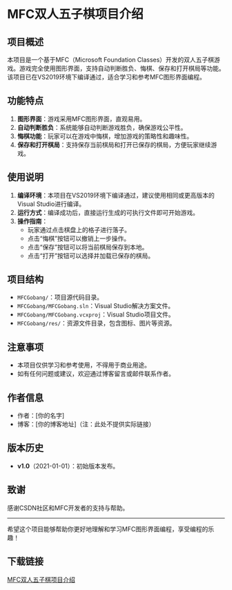 # MFC双人五子棋项目介绍

## 项目概述
本项目是一个基于MFC（Microsoft Foundation Classes）开发的双人五子棋游戏。游戏完全使用图形界面，支持自动判断胜负、悔棋、保存和打开棋局等功能。该项目已在VS2019环境下编译通过，适合学习和参考MFC图形界面编程。

## 功能特点
1. **图形界面**：游戏采用MFC图形界面，直观易用。
2. **自动判断胜负**：系统能够自动判断游戏胜负，确保游戏公平性。
3. **悔棋功能**：玩家可以在游戏中悔棋，增加游戏的策略性和趣味性。
4. **保存和打开棋局**：支持保存当前棋局和打开已保存的棋局，方便玩家继续游戏。

## 使用说明
1. **编译环境**：本项目在VS2019环境下编译通过，建议使用相同或更高版本的Visual Studio进行编译。
2. **运行方式**：编译成功后，直接运行生成的可执行文件即可开始游戏。
3. **操作指南**：
   - 玩家通过点击棋盘上的格子进行落子。
   - 点击“悔棋”按钮可以撤销上一步操作。
   - 点击“保存”按钮可以将当前棋局保存到本地。
   - 点击“打开”按钮可以选择并加载已保存的棋局。

## 项目结构
- `MFCGobang/`：项目源代码目录。
- `MFCGobang/MFCGobang.sln`：Visual Studio解决方案文件。
- `MFCGobang/MFCGobang.vcxproj`：Visual Studio项目文件。
- `MFCGobang/res/`：资源文件目录，包含图标、图片等资源。

## 注意事项
- 本项目仅供学习和参考使用，不得用于商业用途。
- 如有任何问题或建议，欢迎通过博客留言或邮件联系作者。

## 作者信息
- 作者：[你的名字]
- 博客：[你的博客地址]（注：此处不提供实际链接）

## 版本历史
- **v1.0**（2021-01-01）：初始版本发布。

## 致谢
感谢CSDN社区和MFC开发者的支持与帮助。

---

希望这个项目能够帮助你更好地理解和学习MFC图形界面编程，享受编程的乐趣！

## 下载链接

[MFC双人五子棋项目介绍](https://pan.quark.cn/s/004e0f68a2ef)